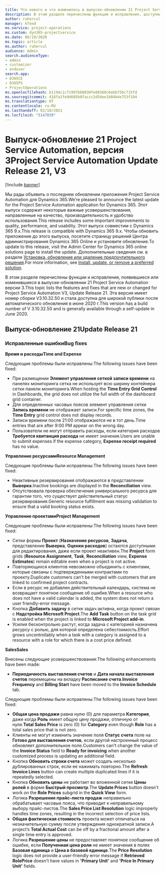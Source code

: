```yaml
---
title: Что нового и что изменилось в выпуске-обновлении 21 Project Service Automation версии 3
description: В этом разделе перечислены функции и исправления, доступные в выпуске-обновлении 21 Project Service Automation версии 3.
author: ruhercul
manager: kfend
ms.service: project-operations
ms.custom: dyn365-projectservice
ms.date: 06/19/2020
ms.topic: article
ms.author: ruhercul
audience: Admin
search.audienceType:
- admin
- customizer
- enduser
search.app:
- D365CE
- D365PS
- ProjectOperations
ms.openlocfilehash: b1194c1cf1997b68030fe88360c6ebb756c715fd
ms.sourcegitcommit: 418fa1fe9d605b8faccc2d5dee1b04b4e753f194
ms.translationtype: HT
ms.contentlocale: ru-RU
ms.lasthandoff: 02/10/2021
ms.locfileid: "5147039"
---
```

# <a name="project-service-automation-update-release-21-v3"></a><span data-ttu-id="6de49-103">Выпуск-обновление 21 Project Service Automation, версия 3</span><span class="sxs-lookup"><span data-stu-id="6de49-103">Project Service Automation Update Release 21, V3</span></span>

[!include [banner](../includes/psa-now-project-operations.md)]

<span data-ttu-id="6de49-104">Мы рады объявить о последнем обновлении приложения Project Service Automation для Dynamics 365.</span><span class="sxs-lookup"><span data-stu-id="6de49-104">We’re pleased to announce the latest update for the Project Service Automation application for Dynamics 365.</span></span> <span data-ttu-id="6de49-105">Этот выпуск содержит некоторые важные усовершенствования, направленные на качество, производительность и удобство использования.</span><span class="sxs-lookup"><span data-stu-id="6de49-105">This release includes some important improvements to quality, performance, and usability.</span></span> <span data-ttu-id="6de49-106">Этот выпуск совместим с Dynamics 365 9.x.</span><span class="sxs-lookup"><span data-stu-id="6de49-106">This release is compatible with Dynamics 365 9.x.</span></span> <span data-ttu-id="6de49-107">Чтобы обновить приложение до этого выпуска, посетите страницу решений Центра администрирования Dynamics 365 Online и установите обновление.</span><span class="sxs-lookup"><span data-stu-id="6de49-107">To update to this release, visit the Admin Center for Dynamics 365 online solutions page to install the update.</span></span> <span data-ttu-id="6de49-108">Дополнительные сведения см. в разделе [Установка, обновление или удаление предпочтительного решения](https://docs.microsoft.com/power-platform/admin/install-remove-preferred-solution).</span><span class="sxs-lookup"><span data-stu-id="6de49-108">For more information, see [Install, update, or remove a preferred solution](https://docs.microsoft.com/power-platform/admin/install-remove-preferred-solution).</span></span>

<span data-ttu-id="6de49-109">В этом разделе перечислены функции и исправления, появившиеся или изменившиеся в выпуске-обновлении 21 Project Service Automation версии 3.</span><span class="sxs-lookup"><span data-stu-id="6de49-109">This topic lists the features and fixes that are new or changed for Project Service Automation V3, Update Release 21.</span></span> <span data-ttu-id="6de49-110">Эта версия имеет номер сборки V3.10.32.50 и стала доступна для широкой публики после автоматического обновления в июне 2020 г.</span><span class="sxs-lookup"><span data-stu-id="6de49-110">This version has a build number of V 3.10.32.50 and is generally available through a self-update in June 2020.</span></span>

## <a name="update-release-21"></a><span data-ttu-id="6de49-111">Выпуск-обновление 21</span><span class="sxs-lookup"><span data-stu-id="6de49-111">Update Release 21</span></span>

### <a name="bug-fixes"></a><span data-ttu-id="6de49-112">Исправленные ошибки</span><span class="sxs-lookup"><span data-stu-id="6de49-112">Bug fixes</span></span>

<span data-ttu-id="6de49-113">**Время и расходы**</span><span class="sxs-lookup"><span data-stu-id="6de49-113">**Time and Expense**</span></span>

<span data-ttu-id="6de49-114">Следующие проблемы были исправлены:</span><span class="sxs-lookup"><span data-stu-id="6de49-114">The following issues have been fixed:</span></span>

- <span data-ttu-id="6de49-115">При размещении **Элемент управления сеткой записи времени** на панелях мониторинга сетка не использует всю ширину контейнера сетки панели мониторинга.</span><span class="sxs-lookup"><span data-stu-id="6de49-115">When hosting the **Time Entry Grid Control** in Dashboards, the grid does not utilize the full width of the dashboard grid container.</span></span>
- <span data-ttu-id="6de49-116">Для определенных часовых поясов элемент управления сетки **Запись времени** не отображает записи.</span><span class="sxs-lookup"><span data-stu-id="6de49-116">For specific time zones, the **Time Entry** grid control does not display records.</span></span>
- <span data-ttu-id="6de49-117">Записи времени после 21:00 отображаются не в тот день.</span><span class="sxs-lookup"><span data-stu-id="6de49-117">Time entries that are after 9:00 PM appear on the wrong day.</span></span>
- <span data-ttu-id="6de49-118">Пользователи не могут отправить расходы, если категория расходов **Требуется квитанция расхода** не имеет значения.</span><span class="sxs-lookup"><span data-stu-id="6de49-118">Users are unable to submit expenses if the expense category, **Expense receipt required** has no value.</span></span>

<span data-ttu-id="6de49-119">**Управление ресурсами**</span><span class="sxs-lookup"><span data-stu-id="6de49-119">**Resource Management**</span></span>

<span data-ttu-id="6de49-120">Следующие проблемы были исправлены:</span><span class="sxs-lookup"><span data-stu-id="6de49-120">The following issues have been fixed:</span></span>

- <span data-ttu-id="6de49-121">Неактивные резервирования отображаются в представлении **Выверка**.</span><span class="sxs-lookup"><span data-stu-id="6de49-121">Inactive bookings are displayed in the **Reconciliation** view.</span></span>
- <span data-ttu-id="6de49-122">Отсутствовала проверка обеспечения универсального ресурса для гарантии того, что существует действительный статус резервирования.</span><span class="sxs-lookup"><span data-stu-id="6de49-122">Generic resource fulfillment was missing validation to ensure that a valid booking status exists.</span></span>

<span data-ttu-id="6de49-123">**Управление проектами**</span><span class="sxs-lookup"><span data-stu-id="6de49-123">**Project Management**</span></span>

<span data-ttu-id="6de49-124">Следующие проблемы были исправлены:</span><span class="sxs-lookup"><span data-stu-id="6de49-124">The following issues have been fixed:</span></span>

- <span data-ttu-id="6de49-125">Сетки формы **Проект** (**Назначение ресурсов**, **Задача**, представление **Выверка**, **Оценки расходов**) остаются доступными для редактирования, даже если проект неактивен.</span><span class="sxs-lookup"><span data-stu-id="6de49-125">The **Project** form grids (**Resource Assignment**, **Task**, **Reconciliation** view, **Expense Estimates**) remain editable even when a project is not active.</span></span>
- <span data-ttu-id="6de49-126">Повторяющихся клиентов невозможно объединить с клиентами, которые связаны с подтвержденными контрактами по проекту.</span><span class="sxs-lookup"><span data-stu-id="6de49-126">Duplicate customers can't be merged with customers that are linked to confirmed project contracts.</span></span>
- <span data-ttu-id="6de49-127">Если в ресурс не добавлен действительный календарь, система не возвращает понятное сообщение об ошибке.</span><span class="sxs-lookup"><span data-stu-id="6de49-127">When a resource who does not have a valid calendar is added, the system does not return a user friendly-error message.</span></span>
- <span data-ttu-id="6de49-128">Кнопка **Добавить задачу** в сетке задач активна, когда проект связан с **Надстройка Microsoft Project**.</span><span class="sxs-lookup"><span data-stu-id="6de49-128">The **Add Task** button on the task grid is enabled when the project is linked to **Microsoft Project add-in**.</span></span>
- <span data-ttu-id="6de49-129">Усилия бесконтрольно растут, когда задача с категорией назначена ресурсу с ролью, для которой определена себестоимость.</span><span class="sxs-lookup"><span data-stu-id="6de49-129">Effort grows uncontrollably when a task with a category is assigned to a resource with a role for which there is a cost price defined.</span></span>

<span data-ttu-id="6de49-130">**Sales**</span><span class="sxs-lookup"><span data-stu-id="6de49-130">**Sales**</span></span>

<span data-ttu-id="6de49-131">Внесены следующие усовершенствования:</span><span class="sxs-lookup"><span data-stu-id="6de49-131">The following enhancements have been made:</span></span>

- <span data-ttu-id="6de49-132">**Периодичность выставления счетов** и **Дата начала выставления счетов** перемещены на вкладку **Расписание счета**.</span><span class="sxs-lookup"><span data-stu-id="6de49-132">**Invoice Frequency** and **Billing Start** have been moved to the **Invoice Schedule** tab.</span></span>

<span data-ttu-id="6de49-133">Следующие проблемы были исправлены:</span><span class="sxs-lookup"><span data-stu-id="6de49-133">The following issues have been fixed:</span></span>

- <span data-ttu-id="6de49-134">**Общая цена продажи** равна нулю (0) для параметра **Категория**, даже когда **Роль** имеет общую цену продажи, отличную от нуля.</span><span class="sxs-lookup"><span data-stu-id="6de49-134">**Total Sales Price** is zero (0) for **Category** even though **Role** has a total sales price that is not zero.</span></span>
- <span data-ttu-id="6de49-135">Клиенты не могут изменить значение поля **Статус счета** поле на **Готово для выставления счетов**, если другой настроенный процесс обновляет дополнительное поле.</span><span class="sxs-lookup"><span data-stu-id="6de49-135">Customers can't change the value of the **Invoice Status** field to **Ready for invoicing** when another customized process is updating an additional field.</span></span>
- <span data-ttu-id="6de49-136">Кнопка **Обновить строки счета** может создать несколько дублированных строк, если ее нажимать повторно.</span><span class="sxs-lookup"><span data-stu-id="6de49-136">The **Refresh Invoice Lines** button can create multiple duplicated lines if it is repeatedly selected.</span></span>
- <span data-ttu-id="6de49-137">Кнопка **Обновить цены** не работает во вложенной сетке **Цены ролей** в форме **Быстрый просмотр**.</span><span class="sxs-lookup"><span data-stu-id="6de49-137">The **Update Prices** button doesn't work on the **Role Prices** subgrid in the **Quick View** form.</span></span>
- <span data-ttu-id="6de49-138">Логика **Разрешение прайс-листа продаж** неправильно обрабатывает часовые пояса, что приводит к неправильному выбору прайс-листов.</span><span class="sxs-lookup"><span data-stu-id="6de49-138">The **Sales Price List Resolution** logic improperly handles time zones, resulting in the incorrect selection of price lists.</span></span>
- <span data-ttu-id="6de49-139">**Общая фактическая стоимость** проекта может отличаться на незначительную сумму после утверждения однократной записи.</span><span class="sxs-lookup"><span data-stu-id="6de49-139">A project’s **Total Actual Cost** can be off by a fractional amount after a single time entry is approved.</span></span>
- <span data-ttu-id="6de49-140">Логика **Разрешение цены** не предоставляет понятное сообщение об ошибке, если **Полученная цена роли** не имеет значения в полях **Базовая единица** и **Цена в базовой единице**.</span><span class="sxs-lookup"><span data-stu-id="6de49-140">The **Price Resolution** logic does not provide a user-friendly error message if **Retrieved RolePrice** doesn't have values in **'Primary Unit'** and **'Price In Primary Unit'** fields.</span></span>
